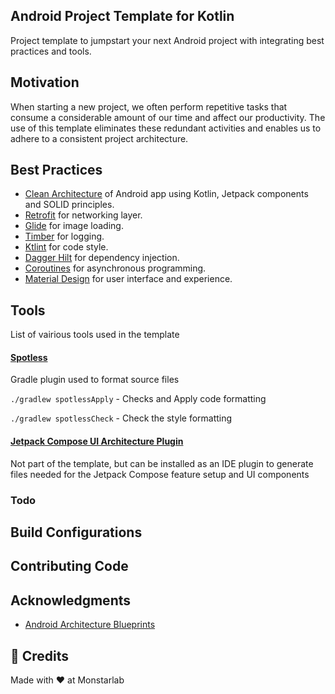 ## Android Project Template for Kotlin



Project template to jumpstart your next Android project with integrating best practices and tools.

## Motivation

When starting a new project, we often perform repetitive tasks that consume a considerable amount of our time and affect our productivity. The use of
this template eliminates these redundant activities and enables us to adhere to a consistent project architecture.


## Best Practices
* [Clean Architecture](https://blog.cleancoder.com/uncle-bob/2012/08/13/the-clean-architecture.html) of Android app using Kotlin, Jetpack components and SOLID principles.
* [Retrofit](https://square.github.io/retrofit/) for networking layer.
* [Glide](https://github.com/bumptech/glide) for image loading.
* [Timber](https://github.com/JakeWharton/timber) for logging.
* [Ktlint](https://github.com/pinterest/ktlint) for code style.
* [Dagger Hilt](https://developer.android.com/training/dependency-injection/hilt-android) for dependency injection.
* [Coroutines](https://kotlinlang.org/docs/coroutines-overview.html) for asynchronous programming.
* [Material Design](https://m3.material.io/) for user interface and experience.

## Tools
List of vairious tools used in the template

#### [Spotless](https://github.com/diffplug/spotless)
Gradle plugin used to format source files

`./gradlew spotlessApply` - Checks and Apply code formatting

`./gradlew spotlessCheck` - Check the style formatting

#### [Jetpack Compose UI Architecture Plugin](https://plugins.jetbrains.com/plugin/19034-jetpack-compose-ui-architecture-templates)
Not part of the template, but can be installed as an IDE plugin to generate files needed for the Jetpack Compose feature setup and UI components

### Todo


## Build Configurations


## Contributing Code


## Acknowledgments

* [Android Architecture Blueprints](https://github.com/android/architecture-samples)

## 👥 Credits
Made with ❤️ at Monstarlab
